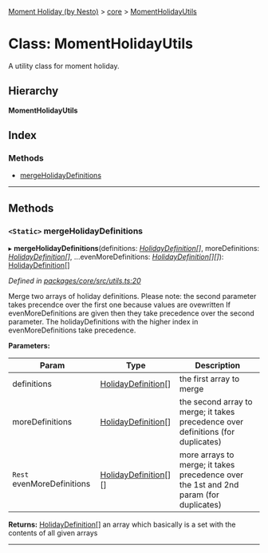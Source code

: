 [Moment Holiday (by Nesto)](../README.md) > [core](../modules/core.md) > [MomentHolidayUtils](../classes/core.momentholidayutils.md)

# Class: MomentHolidayUtils

A utility class for moment holiday.

## Hierarchy

**MomentHolidayUtils**

## Index

### Methods

* [mergeHolidayDefinitions](core.momentholidayutils.md#mergeholidaydefinitions)

---

## Methods

<a id="mergeholidaydefinitions"></a>

### `<Static>` mergeHolidayDefinitions

▸ **mergeHolidayDefinitions**(definitions: *[HolidayDefinition](core.holidaydefinition.md)[]*, moreDefinitions: *[HolidayDefinition](core.holidaydefinition.md)[]*, ...evenMoreDefinitions: *[HolidayDefinition](core.holidaydefinition.md)[][]*): [HolidayDefinition](core.holidaydefinition.md)[]

*Defined in [packages/core/src/utils.ts:20](https://github.com/nesto-software/moment-holiday/blob/72ce1a6/packages/core/src/utils.ts#L20)*

Merge two arrays of holiday definitions. Please note: the second parameter takes precendce over the first one because values are ovewritten If evenMoreDefinitions are given then they take precedence over the second parameter. The holidayDefinitions with the higher index in evenMoreDefinitions take precedence.

**Parameters:**

| Param | Type | Description |
| ------ | ------ | ------ |
| definitions | [HolidayDefinition](core.holidaydefinition.md)[] |  the first array to merge |
| moreDefinitions | [HolidayDefinition](core.holidaydefinition.md)[] |  the second array to merge; it takes precedence over definitions (for duplicates) |
| `Rest` evenMoreDefinitions | [HolidayDefinition](core.holidaydefinition.md)[][] |  more arrays to merge; it takes precedence over the 1st and 2nd param (for duplicates) |

**Returns:** [HolidayDefinition](core.holidaydefinition.md)[]
an array which basically is a set with the contents of all given arrays

___

